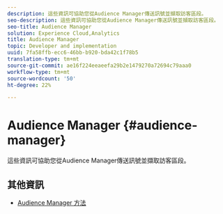 ```yaml
---
description: 這些資訊可協助您從Audience Manager傳送訊號並擷取訪客區段。
seo-description: 這些資訊可協助您從Audience Manager傳送訊號並擷取訪客區段。
seo-title: Audience Manager
solution: Experience Cloud,Analytics
title: Audience Manager
topic: Developer and implementation
uuid: 7fa58ffb-ecc6-46bb-b920-bda42c1f78b5
translation-type: tm+mt
source-git-commit: ae16f224eeaeefa29b2e1479270a72694c79aaa0
workflow-type: tm+mt
source-wordcount: '50'
ht-degree: 22%

---
```



# Audience Manager {#audience-manager}

這些資訊可協助您從Audience Manager傳送訊號並擷取訪客區段。

## 其他資訊

+ [Audience Manager 方法](/help/universal-windows/audiencemgmt/audience-manager-methods.md)
